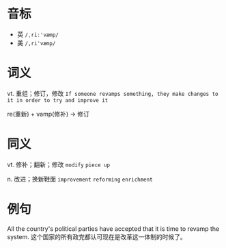 # 音标

- 英 `/ˌriː'væmp/`
- 美 `/,ri'væmp/`

# 词义

vt. 重组；修订，修改
`If someone revamps something, they make changes to it in order to try and improve it`



re(重新) + vamp(修补) → 修订

# 同义

vt. 修补；翻新；修改
`modify` `piece up`

n. 改进；换新鞋面
`improvement` `reforming` `enrichment`

# 例句

All the country's political parties have accepted that it is time to revamp the system.
这个国家的所有政党都认可现在是改革这一体制的时候了。


